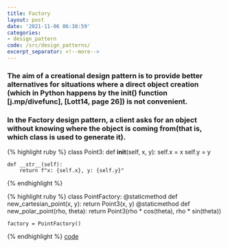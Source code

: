 ```yaml
---
title: Factory
layout: post
date: '2021-11-06 06:38:59'
categories:
- design_pattern
code: /src/design_patterns/
excerpt_separator: <!--more-->
---
```


### The aim of a creational design pattern is to provide better alternatives for situations where a direct object creation (which in Python happens by the __init__() function [j.mp/divefunc], [Lott14, page 26]) is not convenient. 
### In the Factory design pattern, a client asks for an object without knowing where the object is coming from(that is, which class is used to generate it).
 
{% highlight ruby %}
class Point3:
    def __init__(self, x, y):
        self.x = x
        self.y = y 

    def __str__(self):
        return f"x: {self.x}, y: {self.y}"
{% endhighlight %}
<!--more-->
{% highlight ruby %}
    class PointFactory:
        @staticmethod
        def new_cartesian_point(x, y):
            return Point3(x, y) 
        @staticmethod
        def new_polar_point(rho, theta):
            return Point3(rho * cos(theta), rho * sin(theta))

    factory = PointFactory()
{% endhighlight %}
[code]({{site.github.url}}{{page.code}})